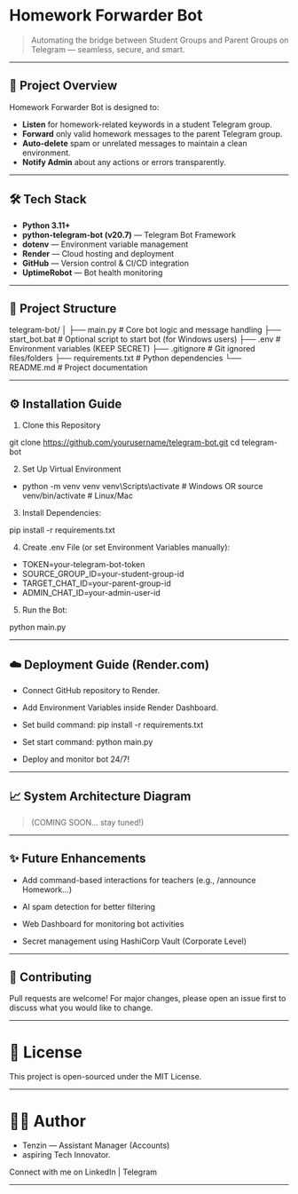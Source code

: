 # Homework Forwarder Bot

> Automating the bridge between Student Groups and Parent Groups on Telegram — seamless, secure, and smart.

---

## 🚀 Project Overview

Homework Forwarder Bot is designed to:
- **Listen** for homework-related keywords in a student Telegram group.
- **Forward** only valid homework messages to the parent Telegram group.
- **Auto-delete** spam or unrelated messages to maintain a clean environment.
- **Notify Admin** about any actions or errors transparently.

---

## 🛠️ Tech Stack

- **Python 3.11+**
- **python-telegram-bot (v20.7)** — Telegram Bot Framework
- **dotenv** — Environment variable management
- **Render** — Cloud hosting and deployment
- **GitHub** — Version control & CI/CD integration
- **UptimeRobot** — Bot health monitoring

---

## 📂 Project Structure

telegram-bot/
│
├── main.py            # Core bot logic and message handling
├── start_bot.bat      # Optional script to start bot (for Windows users)
├── .env               # Environment variables (KEEP SECRET)
├── .gitignore         # Git ignored files/folders
├── requirements.txt   # Python dependencies
└── README.md          # Project documentation


---

## ⚙️ Installation Guide

1. Clone this Repository

git clone https://github.com/yourusername/telegram-bot.git
cd telegram-bot


2. Set Up Virtual Environment

- python -m venv venv
venv\Scripts\activate # Windows
OR
source venv/bin/activate # Linux/Mac


3. Install Dependencies:

pip install -r requirements.txt


4. Create .env File
(or set Environment Variables manually):

- TOKEN=your-telegram-bot-token
- SOURCE_GROUP_ID=your-student-group-id
- TARGET_CHAT_ID=your-parent-group-id
- ADMIN_CHAT_ID=your-admin-user-id


5. Run the Bot:

python main.py


---

## ☁️ Deployment Guide (Render.com)

- Connect GitHub repository to Render.

- Add Environment Variables inside Render Dashboard.

- Set build command: pip install -r requirements.txt

- Set start command: python main.py

- Deploy and monitor bot 24/7!


---

## 📈 System Architecture Diagram

> (COMING SOON... stay tuned!)


---

## ✨ Future Enhancements

- Add command-based interactions for teachers (e.g., /announce Homework...)

- AI spam detection for better filtering

- Web Dashboard for monitoring bot activities

- Secret management using HashiCorp Vault (Corporate Level)


---

## 🤝 Contributing

Pull requests are welcome!
For major changes, please open an issue first to discuss what you would like to change.


---

# 📄 License

This project is open-sourced under the MIT License.


---

# 👩‍💻 Author

- Tenzin — Assistant Manager (Accounts) 
- aspiring Tech Innovator.


Connect with me on LinkedIn | Telegram


---
